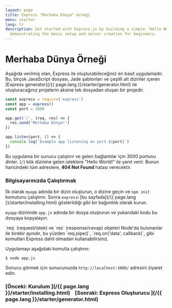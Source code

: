 ```yaml
---
layout: page
title: Express "Merhaba Dünya" örneği
menu: starter
lang: tr
description: Get started with Express.js by building a simple 'Hello World' application,
  demonstrating the basic setup and server creation for beginners.
---
```


# Merhaba Dünya Örneği

<div class="doc-box doc-info" markdown="1">
Aşağıda verilmiş olan, Express ile oluşturabileceğiniz en basit uygulamadır. Bu, birçok JavaScript dosyası, Jade şablonları ve çeşitli alt dizinler içeren [Express generator](/{{ page.lang }}/starter/generator.html) ile oluşturacağınız projelerin aksine tek dosyadan oluşan bir projedir.
</div>

```js
const express = require('express')
const app = express()
const port = 3000

app.get('/', (req, res) => {
  res.send('Merhaba Dünya!')
})

app.listen(port, () => {
  console.log(`Example app listening on port ${port}`)
})
```

Bu uygulama bir sunucu çalıştırır ve gelen bağlantılar için 3000 portunu dinler. (`/`) kök dizinine gelen isteklere "Hello World!" ile yanıt verir. Bunun haricindeki tüm adreslere, **404 Not Found** hatası verecektir.


### Bilgisayarınızda Çalıştırmak

İlk olarak `myapp` adında bir dizin oluşturun, o dizine geçin ve `npm init` komutunu çalıştırın. Sonra `express`i [bu sayfada](/{{ page.lang }}/starter/installing.html) gösterildiği gibi bir bağımlılık olarak kurun.

`myapp` dizininde `app.js` adında bir dosya oluşturun ve yukarıdaki kodu bu dosyaya kopyalayın.

<div class="doc-box doc-notice" markdown="1">
`req` (request/istek) ve `res` (response/cevap) objeleri Node'da bulunanlar ile birebir aynıdır, bu yüzden
`req.pipe()`, `req.on('data', callback)`, gibi komutları Express dahil olmadan kullanabilirsiniz.
</div>

Uygulamayı aşağıdaki komutla çalıştırın:

```console
$ node app.js
```

Sonucu görmek için sunucunuzda `http://localhost:3000/` adresini ziyaret edin.

###  [Önceki: Kurulum ](/{{ page.lang }}/starter/installing.html)&nbsp;&nbsp;&nbsp;&nbsp;[Sonraki: Express Oluşturucu ](/{{ page.lang }}/starter/generator.html)

